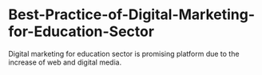# Best-Practice-of-Digital-Marketing-for-Education-Sector
Digital marketing for education sector  is promising platform due to the increase of web and digital media. 
